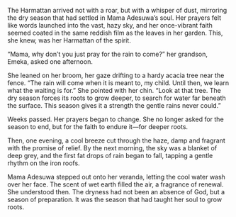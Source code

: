 The Harmattan arrived not with a roar, but with a whisper of dust, mirroring the dry season that had settled in Mama Adesuwa’s soul. Her prayers felt like words launched into the vast, hazy sky, and her once-vibrant faith seemed coated in the same reddish film as the leaves in her garden. This, she knew, was her Harmattan of the spirit.

“Mama, why don’t you just pray for the rain to come?” her grandson, Emeka, asked one afternoon.

She leaned on her broom, her gaze drifting to a hardy acacia tree near the fence. “The rain will come when it is meant to, my child. Until then, we learn what the waiting is for.” She pointed with her chin. “Look at that tree. The dry season forces its roots to grow deeper, to search for water far beneath the surface. This season gives it a strength the gentle rains never could.”

Weeks passed. Her prayers began to change. She no longer asked for the season to end, but for the faith to endure it—for deeper roots.

Then, one evening, a cool breeze cut through the haze, damp and fragrant with the promise of relief. By the next morning, the sky was a blanket of deep grey, and the first fat drops of rain began to fall, tapping a gentle rhythm on the iron roofs.

Mama Adesuwa stepped out onto her veranda, letting the cool water wash over her face. The scent of wet earth filled the air, a fragrance of renewal. She understood then. The dryness had not been an absence of God, but a season of preparation. It was the season that had taught her soul to grow roots.
